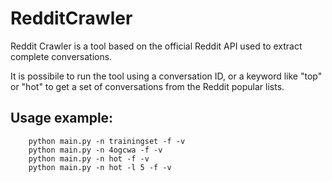 # RedditCrawler
Reddit Crawler is a tool based on the official Reddit API used to extract complete conversations.

It is possibile to run the tool using a conversation ID, or a keyword like "top" or "hot" to get a set of conversations from the Reddit popular lists.

## Usage example:
```
    python main.py -n trainingset -f -v
    python main.py -n 4ogcwa -f -v
    python main.py -n hot -f -v
    python main.py -n hot -l 5 -f -v
```
